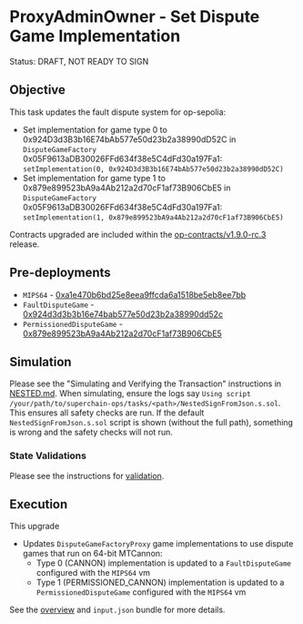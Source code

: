 # ProxyAdminOwner - Set Dispute Game Implementation

Status: DRAFT, NOT READY TO SIGN

## Objective

This task updates the fault dispute system for op-sepolia: 

* Set implementation for game type 0 to 0x924D3d3B3b16E74bAb577e50d23b2a38990dD52C in `DisputeGameFactory` 0x05F9613aDB30026FFd634f38e5C4dFd30a197Fa1: `setImplementation(0, 0x924D3d3B3b16E74bAb577e50d23b2a38990dD52C)`
* Set implementation for game type 1 to 0x879e899523bA9a4Ab212a2d70cF1af73B906CbE5 in `DisputeGameFactory` 0x05F9613aDB30026FFd634f38e5C4dFd30a197Fa1: `setImplementation(1, 0x879e899523bA9a4Ab212a2d70cF1af73B906CbE5)`

Contracts upgraded are included within the
[op-contracts/v1.9.0-rc.3](https://github.com/ethereum-optimism/optimism/tree/op-contracts/v1.9.0-rc.3) release.

## Pre-deployments

- `MIPS64`  - [0xa1e470b6bd25e8eea9ffcda6a1518be5eb8ee7bb](https://sepolia.etherscan.io/address/0xa1e470b6bd25e8eea9ffcda6a1518be5eb8ee7bb)
- `FaultDisputeGame`  - [0x924d3d3b3b16e74bab577e50d23b2a38990dd52c](https://sepolia.etherscan.io/address/0x924d3d3b3b16e74bab577e50d23b2a38990dd52c)
- `PermissionedDisputeGame` - [0x879e899523bA9a4Ab212a2d70cF1af73B906CbE5](https://sepolia.etherscan.io/address/0x879e899523bA9a4Ab212a2d70cF1af73B906CbE5)
## Simulation

Please see the "Simulating and Verifying the Transaction" instructions in [NESTED.md](../../../NESTED.md).
When simulating, ensure the logs say `Using script /your/path/to/superchain-ops/tasks/<path>/NestedSignFromJson.s.sol`.
This ensures all safety checks are run. If the default `NestedSignFromJson.s.sol` script is shown (without the full path), something is wrong and the safety checks will not run.

### State Validations

Please see the instructions for [validation](./VALIDATION.md).

## Execution

This upgrade
* Updates `DisputeGameFactoryProxy` game implementations to use dispute games that run on 64-bit MTCannon:
    * Type 0 (CANNON) implementation is updated to a `FaultDisputeGame` configured with the `MIPS64` vm
    * Type 1 (PERMISSIONED_CANNON) implementation is updated to a `PermissionedDisputeGame` configured with the `MIPS64` vm

See the [overview](./OVERVIEW.md) and `input.json` bundle for more details.